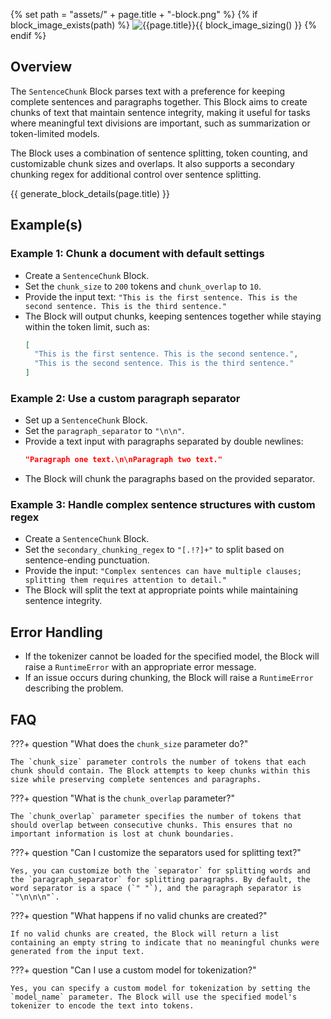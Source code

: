 {% set path = "assets/" + page.title + "-block.png" %}
{% if block_image_exists(path) %}
![{{page.title}}]({{path}}){{ block_image_sizing() }}
{% endif %}

## Overview
The `SentenceChunk` Block parses text with a preference for keeping complete sentences and paragraphs together. This Block aims to create chunks of text that maintain sentence integrity, making it useful for tasks where meaningful text divisions are important, such as summarization or token-limited models.

The Block uses a combination of sentence splitting, token counting, and customizable chunk sizes and overlaps. It also supports a secondary chunking regex for additional control over sentence splitting.

{{ generate_block_details(page.title) }}

## Example(s)

### Example 1: Chunk a document with default settings
- Create a `SentenceChunk` Block.
- Set the `chunk_size` to `200` tokens and `chunk_overlap` to `10`.
- Provide the input text: `"This is the first sentence. This is the second sentence. This is the third sentence."`
- The Block will output chunks, keeping sentences together while staying within the token limit, such as:
  ```json
  [
    "This is the first sentence. This is the second sentence.",
    "This is the second sentence. This is the third sentence."
  ]
  ```

### Example 2: Use a custom paragraph separator
- Set up a `SentenceChunk` Block.
- Set the `paragraph_separator` to `"\n\n"`.
- Provide a text input with paragraphs separated by double newlines:
  ```json
  "Paragraph one text.\n\nParagraph two text."
  ```
- The Block will chunk the paragraphs based on the provided separator.

### Example 3: Handle complex sentence structures with custom regex
- Create a `SentenceChunk` Block.
- Set the `secondary_chunking_regex` to `"[.!?]+"` to split based on sentence-ending punctuation.
- Provide the input: `"Complex sentences can have multiple clauses; splitting them requires attention to detail."`
- The Block will split the text at appropriate points while maintaining sentence integrity.

## Error Handling
- If the tokenizer cannot be loaded for the specified model, the Block will raise a `RuntimeError` with an appropriate error message.
- If an issue occurs during chunking, the Block will raise a `RuntimeError` describing the problem.

## FAQ

???+ question "What does the `chunk_size` parameter do?"
    
    The `chunk_size` parameter controls the number of tokens that each chunk should contain. The Block attempts to keep chunks within this size while preserving complete sentences and paragraphs.

???+ question "What is the `chunk_overlap` parameter?"
    
    The `chunk_overlap` parameter specifies the number of tokens that should overlap between consecutive chunks. This ensures that no important information is lost at chunk boundaries.

???+ question "Can I customize the separators used for splitting text?"
    
    Yes, you can customize both the `separator` for splitting words and the `paragraph_separator` for splitting paragraphs. By default, the word separator is a space (`" "`), and the paragraph separator is `"\n\n\n"`.

???+ question "What happens if no valid chunks are created?"
    
    If no valid chunks are created, the Block will return a list containing an empty string to indicate that no meaningful chunks were generated from the input text.

???+ question "Can I use a custom model for tokenization?"
    
    Yes, you can specify a custom model for tokenization by setting the `model_name` parameter. The Block will use the specified model's tokenizer to encode the text into tokens.
